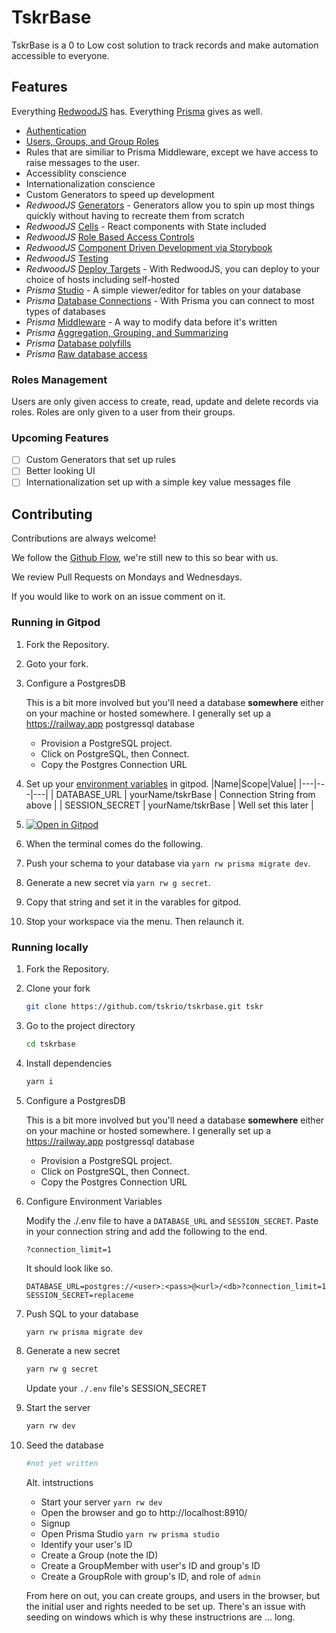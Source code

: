 
# TskrBase

TskrBase is a 0 to Low cost solution to track records and make automation accessible to everyone.

## Features

Everything [RedwoodJS](https://github.com/redwoodjs/redwood#features) has.
Everything [Prisma](https://www.prisma.io/docs/) gives as well.

- [Authentication](https://redwoodjs.com/docs/authentication#self-hosted-auth-installation-and-setup)
- [Users, Groups, and Group Roles](#Roles%20Management)
- Rules that are similiar to Prisma Middleware, except we have access to raise messages to the user.
- Accessiblity conscience
- Internationalization conscience
- Custom Generators to speed up development
- *RedwoodJS* [Generators](https://redwoodjs.com/docs/cli-commands#generate-alias-g) - Generators allow you to spin up most things quickly without having to recreate them from scratch
- *RedwoodJS* [Cells](https://redwoodjs.com/docs/cells) - React components with State included
- *RedwoodJS* [Role Based Access Controls](https://redwoodjs.com/cookbook/role-based-access-control-rbac#role-matrix-for-blog-rbac)
- *RedwoodJS* [Component Driven Development via Storybook](https://redwoodjs.com/docs/storybook)
- *RedwoodJS* [Testing](https://redwoodjs.com/docs/testing#redwood-and-testing)
- *RedwoodJS* [Deploy Targets](https://redwoodjs.com/docs/deploy) - With RedwoodJS, you can deploy to your choice of hosts including self-hosted
- *Prisma* [Studio](https://www.prisma.io/docs/concepts/components/prisma-studio) - A simple viewer/editor for tables on your database
- *Prisma* [Database Connections](https://www.prisma.io/docs/concepts/database-connectors) - With Prisma you can connect to most types of databases
- *Prisma* [Middleware](https://www.prisma.io/docs/concepts/components/prisma-client/middleware) - A way to modify data before it's written
- *Prisma* [Aggregation, Grouping, and Summarizing](https://www.prisma.io/docs/concepts/components/prisma-client/aggregation-grouping-summarizing)
- *Prisma* [Database polyfills](https://www.prisma.io/docs/concepts/components/prisma-client/database-polyfills)
- *Prisma* [Raw database access](https://www.prisma.io/docs/concepts/components/prisma-client/raw-database-access)

### Roles Management

Users are only given access to create, read, update and delete records via roles.  Roles are only given to a user from their groups.
### Upcoming Features

- [ ] Custom Generators that set up rules
- [ ] Better looking UI
- [ ] Internationalization set up with a simple key value messages file
## Contributing

Contributions are always welcome!

We follow the [Github Flow], we're still new to this so bear with us.

We review Pull Requests on Mondays and Wednesdays.

If you would like to work on an issue comment on it.

[Github Flow]: https://guides.github.com/introduction/flow/
### Running in Gitpod

1.  Fork the Repository.
2.  Goto your fork.
3.  Configure a PostgresDB

      This is a bit more involved but you'll need a database **somewhere** either on your machine or hosted somewhere.  I generally set up a https://railway.app postgressql database

     -  Provision a PostgreSQL project.
     -  Click on PostgreSQL, then Connect.
     -  Copy the Postgres Connection URL
4.  Set up your [environment variables](https://gitpod.io/variables) in gitpod.
      |Name|Scope|Value|
      |---|---|---|
      | DATABASE_URL | yourName/tskrBase | Connection String from above |
      | SESSION_SECRET | yourName/tskrBase | Well set this later |
3.  [![Open in Gitpod](https://gitpod.io/button/open-in-gitpod.svg)](https://gitpod.io/from-referrer)
5.  When the terminal comes do the following.
6.  Push your schema to your database via `yarn rw prisma migrate dev`.
4.  Generate a new secret via `yarn rw g secret`.
5.  Copy that string and set it in the varables for gitpod.
6.  Stop your workspace via the menu.  Then relaunch it.

### Running locally

1.  Fork the Repository.
2.  Clone your fork
    ```bash
    git clone https://github.com/tskrio/tskrbase.git tskr
    ```
3. Go to the project directory
   ```bash
   cd tskrbase
   ```
4. Install dependencies
   ```bash
   yarn i
   ```
5. Configure a PostgresDB

    This is a bit more involved but you'll need a database **somewhere** either on your machine or hosted somewhere.  I generally set up a https://railway.app postgressql database

   -  Provision a PostgreSQL project.
   -  Click on PostgreSQL, then Connect.
   -  Copy the Postgres Connection URL

6. Configure Environment Variables

   Modify the ./.env file to have a `DATABASE_URL` and `SESSION_SECRET`.  Paste in your connection string and add the following to the end.
   ```
   ?connection_limit=1
   ```

   It should look like so.
   ```
   DATABASE_URL=postgres://<user>:<pass>@<url>/<db>?connection_limit=1
   SESSION_SECRET=replaceme
   ```
7. Push SQL to your database
   ```bash
   yarn rw prisma migrate dev
   ```
8. Generate a new secret
   ```bash
   yarn rw g secret
   ```
   Update your `./.env` file's SESSION_SECRET
9. Start the server
   ```bash
   yarn rw dev
   ```
10. Seed the database
    ```bash
    #not yet written
    ```
    Alt. intstructions
    - Start your server `yarn rw dev`
    - Open the browser and go to http://localhost:8910/
    - Signup
    - Open Prisma Studio `yarn rw prisma studio`
    - Identify your user's ID
    - Create a Group (note the ID)
    - Create a GroupMember with user's ID and group's ID
    - Create a GroupRole with group's ID, and role of `admin`

    From here on out, you can create groups, and users in the browser, but the initial user and rights needed to be set up.  There's an issue with seeding on windows which is why these instructrions are ... long.
